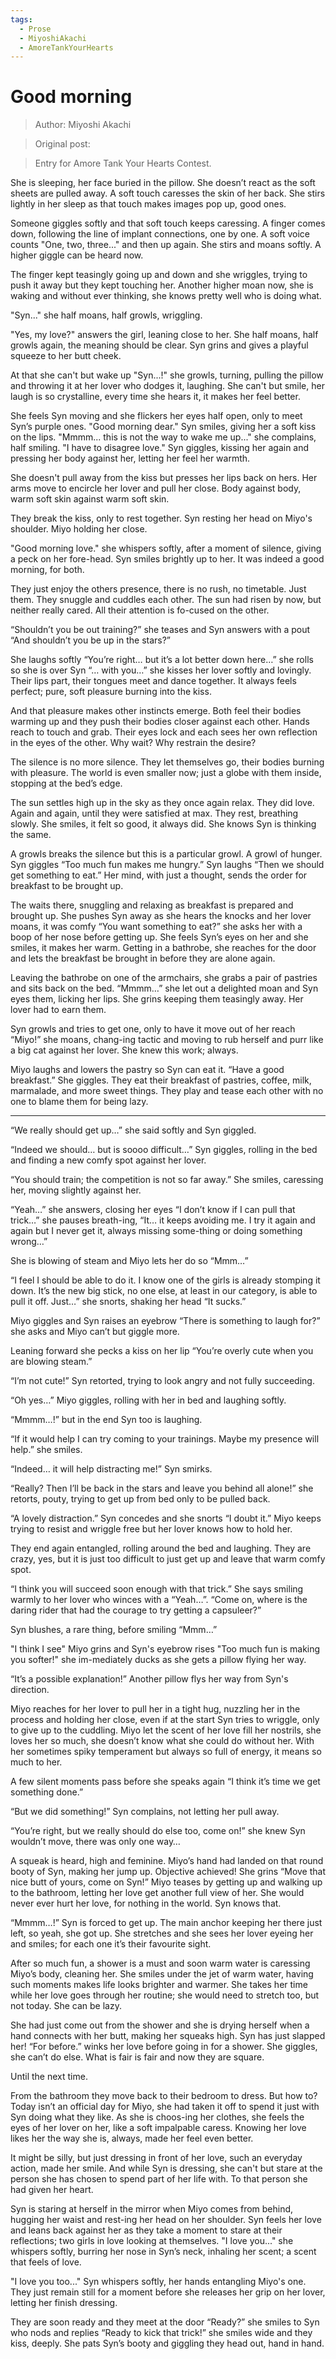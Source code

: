 ```yaml
---
tags:
  - Prose
  - MiyoshiAkachi
  - AmoreTankYourHearts
---
```


# Good morning

> Author: Miyoshi Akachi

> Original post:

> Entry for Amore Tank Your Hearts Contest.

She is sleeping, her face buried in the pillow. She doesn’t react as the soft sheets are pulled away. A soft touch caresses the skin of her back. She stirs lightly in her sleep as that touch makes images pop up, good ones.

Someone giggles softly and that soft touch keeps caressing. A finger comes down, following the line of implant connections, one by one. A soft voice counts "One, two, three..." and then up again. She stirs and moans softly. A higher giggle can be heard now.

The finger kept teasingly going up and down and she wriggles, trying to push it away but they kept touching her. Another higher moan now, she is waking and without ever thinking, she knows pretty well who is doing what.

"Syn..." she half moans, half growls, wriggling.

"Yes, my love?" answers the girl, leaning close to her. She half moans, half growls again, the meaning should be clear. Syn grins and gives a playful squeeze to her butt cheek.

At that she can't but wake up "Syn...!" she growls, turning, pulling the pillow and throwing it at her lover who dodges it, laughing. She can't but smile, her laugh is so crystalline, every time she hears it, it makes her feel better.

She feels Syn moving and she flickers her eyes half open, only to meet Syn’s purple ones. "Good morning dear." Syn smiles, giving her a soft kiss on the lips. "Mmmm... this is not the way to wake me up..." she complains, half smiling. "I have to disagree love." Syn giggles, kissing her again and pressing her body against her, letting her feel her warmth.

She doesn't pull away from the kiss but presses her lips back on hers. Her arms move to encircle her lover and pull her close. Body against body, warm soft skin against warm soft skin.

They break the kiss, only to rest together. Syn resting her head on Miyo's shoulder. Miyo holding her close.

"Good morning love." she whispers softly, after a moment of silence, giving a peck on her fore-head. Syn smiles brightly up to her. It was indeed a good morning, for both.


They just enjoy the others presence, there is no rush, no timetable. Just them. They snuggle and cuddles each other. The sun had risen by now, but neither really cared. All their attention is fo-cused on the other.

“Shouldn’t you be out training?” she teases and Syn answers with a pout “And shouldn’t you be up in the stars?”

She laughs softly “You’re right… but it’s a lot better down here…” she rolls so she is over Syn “… with you…” she kisses her lover softly and lovingly. Their lips part, their tongues meet and dance together. It always feels perfect; pure, soft pleasure burning into the kiss.

And that pleasure makes other instincts emerge. Both feel their bodies warming up and they push their bodies closer against each other. Hands reach to touch and grab. Their eyes lock and each sees her own reflection in the eyes of the other. Why wait? Why restrain the desire?

The silence is no more silence. They let themselves go, their bodies burning with pleasure. The world is even smaller now; just a globe with them inside, stopping at the bed’s edge.

The sun settles high up in the sky as they once again relax. They did love. Again and again, until they were satisfied at max. They rest, breathing slowly. She smiles, it felt so good, it always did. She knows Syn is thinking the same.

A growls breaks the silence but this is a particular growl. A growl of hunger. Syn giggles “Too much fun makes me hungry.” Syn laughs “Then we should get something to eat.” Her mind, with just a thought, sends the order for breakfast to be brought up.

The waits there, snuggling and relaxing as breakfast is prepared and brought up. She pushes Syn away as she hears the knocks and her lover moans, it was comfy “You want something to eat?” she asks her with a boop of her nose before getting up. She feels Syn’s eyes on her and she smiles, it makes her warm. Getting in a bathrobe, she reaches for the door and lets the breakfast be brought in before they are alone again.

Leaving the bathrobe on one of the armchairs, she grabs a pair of pastries and sits back on the bed. “Mmmm…” she let out a delighted moan and Syn eyes them, licking her lips. She grins keeping them teasingly away. Her lover had to earn them.

Syn growls and tries to get one, only to have it move out of her reach “Miyo!” she moans, chang-ing tactic and moving to rub herself and purr like a big cat against her lover. She knew this work; always.

Miyo laughs and lowers the pastry so Syn can eat it. “Have a good breakfast.” She giggles. They eat their breakfast of pastries, coffee, milk, marmalade, and more sweet things. They play and tease each other with no one to blame them for being lazy.


* * * * * * *


“We really should get up…” she said softly and Syn giggled.

 “Indeed we should… but is soooo difficult…” Syn giggles, rolling in the bed and finding a new comfy spot against her lover.

“You should train; the competition is not so far away.” She smiles, caressing her, moving slightly against her.

“Yeah…” she answers, closing her eyes “I don’t know if I can pull that trick…” she pauses breath-ing, “It… it keeps avoiding me. I try it again and again but I never get it, always missing some-thing or doing something wrong…”

She is blowing of steam and Miyo lets her do so “Mmm…”

“I feel I should be able to do it. I know one of the girls is already stomping it down. It’s the new big stick, no one else, at least in our category, is able to pull it off. Just…” she snorts, shaking her head “It sucks.”

Miyo giggles and Syn raises an eyebrow “There is something to laugh for?” she asks and Miyo can’t but giggle more.

Leaning forward she pecks a kiss on her lip “You’re overly cute when you are blowing steam.”

“I’m not cute!” Syn retorted, trying to look angry and not fully succeeding.

“Oh yes…” Miyo giggles, rolling with her in bed and laughing softly.

“Mmmm…!” but in the end Syn too is laughing.

“If it would help I can try coming to your trainings. Maybe my presence will help.” she smiles.

“Indeed… it will help distracting me!” Syn smirks.

“Really? Then I’ll be back in the stars and leave you behind all alone!” she retorts, pouty, trying to get up from bed only to be pulled back.

“A lovely distraction.” Syn concedes and she snorts “I doubt it.” Miyo keeps trying to resist and wriggle free but her lover knows how to hold her.

They end again entangled, rolling around the bed and laughing. They are crazy, yes, but it is just too difficult to just get up and leave that warm comfy spot.

“I think you will succeed soon enough with that trick.” She says smiling warmly to her lover who winces with a “Yeah…”. “Come on, where is the daring rider that had the courage to try getting a capsuleer?”

Syn blushes, a rare thing, before smiling “Mmm…”

"I think I see" Miyo grins and Syn's eyebrow rises "Too much fun is making you softer!" she im-mediately ducks as she gets a pillow flying her way.

“It’s a possible explanation!” Another pillow flys her way from Syn's direction.

Miyo reaches for her lover to pull her in a tight hug, nuzzling her in the process and holding her close, even if at the start Syn tries to wriggle, only to give up to the cuddling. Miyo let the scent of her love fill her nostrils, she loves her so much, she doesn’t know what she could do without her. With her sometimes spiky temperament but always so full of energy, it means so much to her.

A few silent moments pass before she speaks again “I think it’s time we get something done.”

“But we did something!” Syn complains, not letting her pull away.

“You’re right, but we really should do else too, come on!” she knew Syn wouldn’t move, there was only one way…

A squeak is heard, high and feminine. Miyo’s hand had landed on that round booty of Syn, making her jump up. Objective achieved! She grins “Move that nice butt of yours, come on Syn!” Miyo teases by getting up and walking up to the bathroom, letting her love get another full view of her. She would never ever hurt her love, for nothing in the world. Syn knows that.

“Mmmm…!” Syn is forced to get up. The main anchor keeping her there just left, so yeah, she got up. She stretches and she sees her lover eyeing her and smiles; for each one it’s their favourite sight.


After so much fun, a shower is a must and soon warm water is caressing Miyo’s body, cleaning her. She smiles under the jet of warm water, having such moments makes life looks brighter and warmer. She takes her time while her love goes through her routine; she would need to stretch too, but not today. She can be lazy.

She had just come out from the shower and she is drying herself when a hand connects with her butt, making her squeaks high. Syn has just slapped her! “For before.” winks her love before going in for a shower. She giggles, she can’t do else. What is fair is fair and now they are square.

Until the next time.

From the bathroom they move back to their bedroom to dress. But how to? Today isn’t an official day for Miyo, she had taken it off to spend it just with Syn doing what they like. As she is choos-ing her clothes, she feels the eyes of her lover on her, like a soft impalpable caress. Knowing her love likes her the way she is, always, made her feel even better.

It might be silly, but just dressing in front of her love, such an everyday action, made her smile. And while Syn is dressing, she can't but stare at the person she has chosen to spend part of her life with. To that person she had given her heart.

Syn is staring at herself in the mirror when Miyo comes from behind, hugging her waist and rest-ing her head on her shoulder. Syn feels her love and leans back against her as they take a moment to stare at their reflections; two girls in love looking at themselves. "I love you..." she whispers softly, burring her nose in Syn’s neck, inhaling her scent; a scent that feels of love.

"I love you too..." Syn whispers softly, her hands entangling Miyo's one. They just remain still for a moment before she releases her grip on her lover, letting her finish dressing.

They are soon ready and they meet at the door “Ready?” she smiles to Syn who nods and replies “Ready to kick that trick!” she smiles wide and they kiss, deeply. She pats Syn’s booty and giggling they head out, hand in hand.